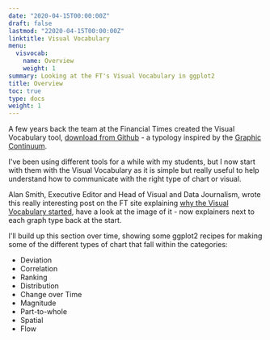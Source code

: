 ```yaml
---
date: "2020-04-15T00:00:00Z"
draft: false
lastmod: "22020-04-15T00:00:00Z"
linktitle: Visual Vocabulary
menu:
  visvocab:
    name: Overview
    weight: 1
summary: Looking at the FT's Visual Vocabulary in ggplot2
title: Overview
toc: true
type: docs
weight: 1
---
```



A few years back the team at the Financial Times created the Visual Vocabulary tool, [download from Github](https://github.com/ft-interactive/chart-doctor/raw/master/visual-vocabulary/Visual-vocabulary.pdf) - a typology inspired by the [Graphic Continuum](http://policyviz.com/graphic-continuum/). 

I've been using different tools for a while with my students, but I now start with them with the Visual Vocabulary as it is simple but really useful to help understand how to communicate with the right type of chart or visual.

Alan Smith, Executive Editor and Head of Visual and Data Journalism, wrote this really interesting post on the FT site explaining [why the Visual Vocabulary started](https://www.ft.com/content/304419ec-63a3-11e6-8310-ecf0bddad227), have a look at the image of it - now explainers next to each graph type back at the start.

I'll build up this section over time, showing some ggplot2 recipes for making some of the different types of chart that fall within the categories:
* Deviation
* Correlation
* Ranking
* Distribution
* Change over Time
* Magnitude
* Part-to-whole
* Spatial
* Flow

